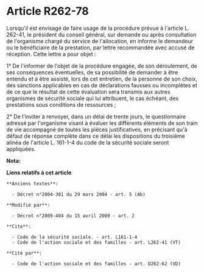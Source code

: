 # Article R262-78

Lorsqu'il est envisagé de faire usage de la procédure prévue à l'article L. 262-41, le président du conseil général, sur
demande ou après consultation de l'organisme chargé du service de l'allocation, en informe le demandeur ou le bénéficiaire de
la prestation, par lettre recommandée avec accusé de réception. Cette lettre a pour objet : 

1° De l'informer de l'objet de la procédure engagée, de son déroulement, de ses conséquences éventuelles, de sa possibilité
de demander à être entendu et à être assisté, lors de cet entretien, de la personne de son choix, des sanctions applicables
en cas de déclarations fausses ou incomplètes et de ce que le résultat de cette évaluation sera transmis aux autres
organismes de sécurité sociale qui lui attribuent, le cas échéant, des prestations sous conditions de ressources ; 

2° De l'inviter à renvoyer, dans un délai de trente jours, le questionnaire adressé par l'organisme visant à évaluer les
différents éléments de son train de vie accompagné de toutes les pièces justificatives, en précisant qu'à défaut de réponse
complète dans ce délai les dispositions du troisième alinéa de l'article L. 161-1-4 du code de la sécurité sociale seront
appliquées.

**Nota:**



**Liens relatifs à cet article**

	**Anciens textes**:

	  - Décret n°2004-301 du 29 mars 2004 - art. 5 (Ab)

	**Modifié par**:

	  - Décret n°2009-404 du 15 avril 2009 - art. 2

	**Cite**:

	  - Code de la sécurité sociale. - art. L161-1-4
	  - Code de l'action sociale et des familles - art. L262-41 (VT)

	**Cité par**:

	  - Code de l'action sociale et des familles - art. D262-62 (VD)
